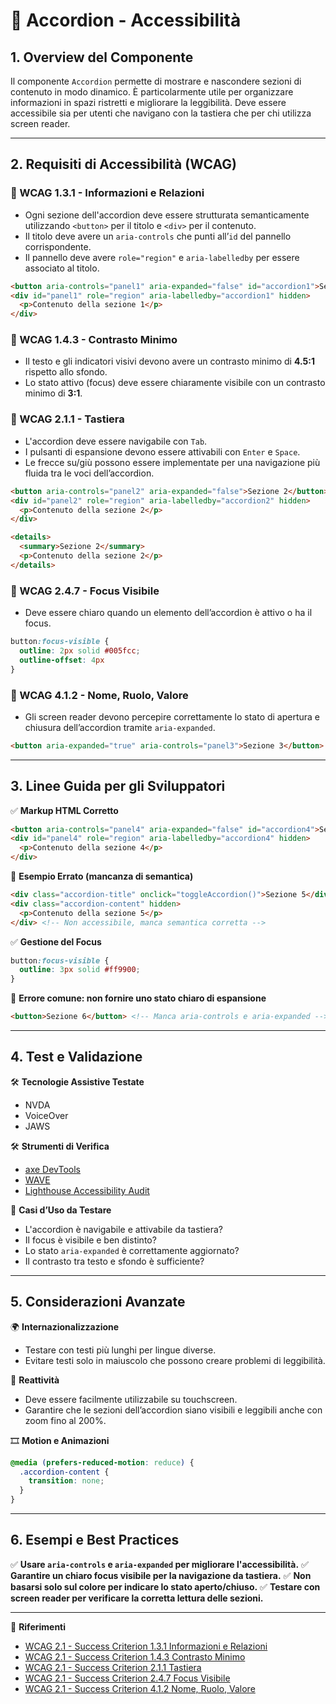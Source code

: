 
# 📌 Accordion - Accessibilità

## 1. Overview del Componente
Il componente `Accordion` permette di mostrare e nascondere sezioni di contenuto in modo dinamico. È particolarmente utile per organizzare informazioni in spazi ristretti e migliorare la leggibilità. Deve essere accessibile sia per utenti che navigano con la tastiera che per chi utilizza screen reader.

---

## 2. Requisiti di Accessibilità (WCAG)

### 🔹 WCAG 1.3.1 - Informazioni e Relazioni
- Ogni sezione dell'accordion deve essere strutturata semanticamente utilizzando `<button>` per il titolo e `<div>` per il contenuto.
- Il titolo deve avere un `aria-controls` che punti all’`id` del pannello corrispondente.
- Il pannello deve avere `role="region"` e `aria-labelledby` per essere associato al titolo.

```html
<button aria-controls="panel1" aria-expanded="false" id="accordion1">Sezione 1</button>
<div id="panel1" role="region" aria-labelledby="accordion1" hidden>
  <p>Contenuto della sezione 1</p>
</div>
```

### 🔹 WCAG 1.4.3 - Contrasto Minimo
- Il testo e gli indicatori visivi devono avere un contrasto minimo di **4.5:1** rispetto allo sfondo.
- Lo stato attivo (focus) deve essere chiaramente visibile con un contrasto minimo di **3:1**.

### 🔹 WCAG 2.1.1 - Tastiera
- L'accordion deve essere navigabile con `Tab`.
- I pulsanti di espansione devono essere attivabili con `Enter` e `Space`.
- Le frecce su/giù possono essere implementate per una navigazione più fluida tra le voci dell’accordion.

```html
<button aria-controls="panel2" aria-expanded="false">Sezione 2</button>
<div id="panel2" role="region" aria-labelledby="accordion2" hidden>
  <p>Contenuto della sezione 2</p>
</div>

<details>
  <summary>Sezione 2</summary>
  <p>Contenuto della sezione 2</p>
</details>
```

### 🔹 WCAG 2.4.7 - Focus Visibile
- Deve essere chiaro quando un elemento dell’accordion è attivo o ha il focus.

```css
button:focus-visible {
  outline: 2px solid #005fcc;
  outline-offset: 4px 
}
```

### 🔹 WCAG 4.1.2 - Nome, Ruolo, Valore
- Gli screen reader devono percepire correttamente lo stato di apertura e chiusura dell’accordion tramite `aria-expanded`.

```html
<button aria-expanded="true" aria-controls="panel3">Sezione 3</button>
```

---

## 3. Linee Guida per gli Sviluppatori

✅ **Markup HTML Corretto**
```html
<button aria-controls="panel4" aria-expanded="false" id="accordion4">Sezione 4</button>
<div id="panel4" role="region" aria-labelledby="accordion4" hidden>
  <p>Contenuto della sezione 4</p>
</div>
```

🚫 **Esempio Errato (mancanza di semantica)**
```html
<div class="accordion-title" onclick="toggleAccordion()">Sezione 5</div>
<div class="accordion-content" hidden>
  <p>Contenuto della sezione 5</p>
</div> <!-- Non accessibile, manca semantica corretta -->
```

✅ **Gestione del Focus**
```css
button:focus-visible {
  outline: 3px solid #ff9900;
}
```

🚫 **Errore comune: non fornire uno stato chiaro di espansione**
```html
<button>Sezione 6</button> <!-- Manca aria-controls e aria-expanded -->
```

---

## 4. Test e Validazione

🛠 **Tecnologie Assistive Testate**
- NVDA
- VoiceOver
- JAWS

🛠 **Strumenti di Verifica**
- [axe DevTools](https://www.deque.com/axe/)
- [WAVE](https://wave.webaim.org/)
- [Lighthouse Accessibility Audit](https://developers.google.com/web/tools/lighthouse/)

🎯 **Casi d’Uso da Testare**
- L'accordion è navigabile e attivabile da tastiera?
- Il focus è visibile e ben distinto?
- Lo stato `aria-expanded` è correttamente aggiornato?
- Il contrasto tra testo e sfondo è sufficiente?

---

## 5. Considerazioni Avanzate

🌍 **Internazionalizzazione**
- Testare con testi più lunghi per lingue diverse.
- Evitare testi solo in maiuscolo che possono creare problemi di leggibilità.

📱 **Reattività**
- Deve essere facilmente utilizzabile su touchscreen.
- Garantire che le sezioni dell’accordion siano visibili e leggibili anche con zoom fino al 200%.

🎞 **Motion e Animazioni**
```css
@media (prefers-reduced-motion: reduce) {
  .accordion-content {
    transition: none;
  }
}
```

---

## 6. Esempi e Best Practices
✅ **Usare `aria-controls` e `aria-expanded` per migliorare l'accessibilità.**
✅ **Garantire un chiaro focus visibile per la navigazione da tastiera.**
✅ **Non basarsi solo sul colore per indicare lo stato aperto/chiuso.**
✅ **Testare con screen reader per verificare la corretta lettura delle sezioni.**

---

📌 **Riferimenti**
- [WCAG 2.1 - Success Criterion 1.3.1 Informazioni e Relazioni](https://www.w3.org/TR/WCAG21/#info-and-relationships)
- [WCAG 2.1 - Success Criterion 1.4.3 Contrasto Minimo](https://www.w3.org/TR/WCAG21/#contrast-minimum)
- [WCAG 2.1 - Success Criterion 2.1.1 Tastiera](https://www.w3.org/TR/WCAG21/#keyboard)
- [WCAG 2.1 - Success Criterion 2.4.7 Focus Visibile](https://www.w3.org/TR/WCAG21/#focus-visible)
- [WCAG 2.1 - Success Criterion 4.1.2 Nome, Ruolo, Valore](https://www.w3.org/TR/WCAG21/#name-role-value)
